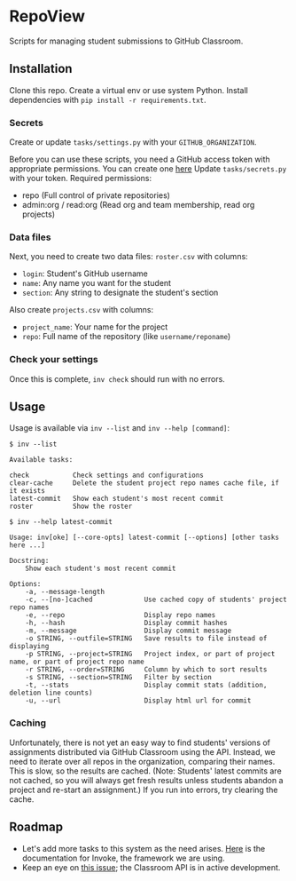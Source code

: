 # RepoView

Scripts for managing student submissions to GitHub Classroom. 

## Installation

Clone this repo. Create a virtual env or use system Python. Install
dependencies with `pip install -r requirements.txt`.

### Secrets
Create or update `tasks/settings.py` with your `GITHUB_ORGANIZATION`.

Before you can use these scripts, you need a GitHub access token with 
appropriate permissions. You can create one [here](https://github.com/settings/tokens)
Update `tasks/secrets.py` with your token. Required permissions:

  - repo (Full control of private repositories)
  - admin:org / read:org (Read org and team membership, read org projects)

### Data files
Next, you need to create two data files: `roster.csv` with columns: 
  
  - `login`: Student's GitHub username
  - `name`: Any name you want for the student
  - `section`: Any string to designate the student's section

Also create `projects.csv` with columns:

  - `project_name`: Your name for the project
  - `repo`: Full name of the repository (like `username/reponame`)

### Check your settings

Once this is complete, `inv check` should run with no errors.

## Usage

Usage is available via `inv --list` and `inv --help [command]`:

    $ inv --list

    Available tasks:
    
    check           Check settings and configurations
    clear-cache     Delete the student project repo names cache file, if it exists
    latest-commit   Show each student's most recent commit
    roster          Show the roster

    $ inv --help latest-commit

    Usage: inv[oke] [--core-opts] latest-commit [--options] [other tasks here ...]
    
    Docstring:
        Show each student's most recent commit

    Options:
        -a, --message-length
        -c, --[no-]cached             Use cached copy of students' project repo names
        -e, --repo                    Display repo names
        -h, --hash                    Display commit hashes
        -m, --message                 Display commit message
        -o STRING, --outfile=STRING   Save results to file instead of displaying
        -p STRING, --project=STRING   Project index, or part of project name, or part of project repo name
        -r STRING, --order=STRING     Column by which to sort results
        -s STRING, --section=STRING   Filter by section
        -t, --stats                   Display commit stats (addition, deletion line counts)
        -u, --url                     Display html url for commit
    

### Caching
Unfortunately, there is not yet an easy way to find students' versions of
assignments distributed via GitHub Classroom using the API. Instead, we need to
iterate over all repos in the organization, comparing their names. This is slow,
so the results are cached. (Note: Students' latest commits are not cached, so
you will always get fresh results unless students abandon a project and re-start
an assignment.) If you run into errors, try clearing the cache.

## Roadmap

- Let's add more tasks to this system as the need arises.
  [Here](http://docs.pyinvoke.org/en/stable/index.html) is the documentation for
  Invoke, the framework we are using. 
- Keep an eye on [this issue](https://github.com/education/classroom/issues/1679);
the Classroom API is in active development.
